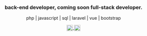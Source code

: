 <h3 align="center">back-end developer, coming soon full-stack developer.</h3>

<p align="center">
  php | javascript | sql | laravel | vue | bootstrap
</p>

<p align="center">
  <a href="https://twitter.com/danielspinardi" target="blank">
    <img align="center" src="https://cdn.jsdelivr.net/npm/simple-icons@3.0.1/icons/twitter.svg" alt="danielspinardi" height="20" width="20" />
  </a>

  <a href="https://www.linkedin.com/in/daniel-monteir0" target="blank">
    <img align="center" src="https://cdn.jsdelivr.net/npm/simple-icons@3.0.1/icons/linkedin.svg" alt="danielspinardi" height="20" width="20" />
  </a>
</p>
